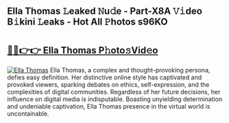 ## Ella Thomas 𝙻eaked 𝙽u𝚍e - Part-X8A 𝚅𝚒deo B𝚒kini 𝙻eaks - Hot All 𝙿hotos s96KO

# <h2><a href="http://ld29kp.urlbe.top/?page=Ella+Thomas">🔗🔗👉👉 Ella Thomas P𝚑oto𝚜Vid𝚎o</a></h2>

[![Ella Thomas](https://i.imgur.com/eBuTRDB.gif)](http://ld29kp.urlbe.top/?page=Ella+Thomas)
Ella Thomas, a complex and thought-provoking persona, defies easy definition. Her distinctive online style has captivated and provoked viewers, sparking debates on ethics, self-expression, and the complexities of digital communities. Regardless of her future decisions, her influence on digital media is indisputable. Boasting unyielding determination and undeniable captivation, Ella Thomas presence in the virtual world is uncontainable.
